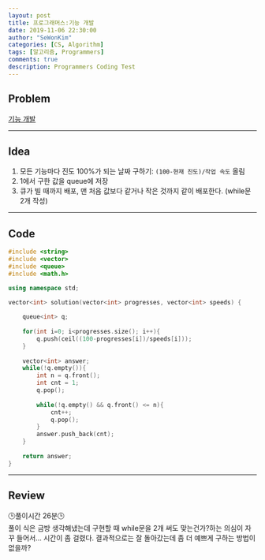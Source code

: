 ```yaml
---
layout: post
title: 프로그래머스:기능 개발
date: 2019-11-06 22:30:00
author: "SeWonKim"
categories: [CS, Algorithm]
tags: [알고리즘, Programmers]
comments: true
description: Programmers Coding Test
---
```


## Problem

[기능 개발](https://programmers.co.kr/learn/courses/30/lessons/42586)

---

## Idea

1. 모든 기능마다 진도 100%가 되는 날짜 구하기: `(100-현재 진도)/작업 속도` 올림
2. 1에서 구한 값을 queue에 저장
3. 큐가 빌 때까지 배포, 맨 처음 값보다 같거나 작은 것까지 같이 배포한다. (while문 2개 작성)

---

## Code
```cpp
#include <string>
#include <vector>
#include <queue>
#include <math.h>

using namespace std;

vector<int> solution(vector<int> progresses, vector<int> speeds) {
    
    queue<int> q;
    
    for(int i=0; i<progresses.size(); i++){
        q.push(ceil((100-progresses[i])/speeds[i]));
    }
    
    vector<int> answer;
    while(!q.empty()){
        int n = q.front();
        int cnt = 1;
        q.pop();
        
        while(!q.empty() && q.front() <= n){
            cnt++;
            q.pop();
        }
        answer.push_back(cnt);
    }
    
    return answer;
}
```

---

## Review
🕒풀이시간 26분🕒      
풀이 식은 금방 생각해냈는데 구현할 때 while문을 2개 써도 맞는건가?하는 의심이 자꾸 들어서... 시간이 좀 걸렸다. 
결과적으로는 잘 돌아갔는데 좀 더 예쁘게 구하는 방법이 없을까?
